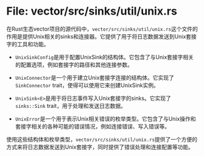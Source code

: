# File: vector/src/sinks/util/unix.rs

在Rust生态vector项目的源代码中，`vector/src/sinks/util/unix.rs`这个文件的作用是提供Unix相关的sinks和连接器。它提供了用于将日志数据发送到Unix套接字的工具和功能。

- `UnixSinkConfig`是用于配置UnixSink的结构体。它包含了与Unix套接字相关的配置选项，例如套接字的路径和其他连接参数。

- `UnixConnector`是一个用于建立Unix套接字连接的结构体。它实现了`SinkConnector` trait，使得可以使用它来创建UnixSink实例。

- `UnixSink<E>`是用于将日志事件写入Unix套接字的sinks。它实现了`sinks::Sink` trait，用于处理和发送日志数据。

- `UnixError`是一个用于表示Unix相关错误的枚举类型。它包含了与Unix操作和套接字相关的各种可能的错误情况，例如连接错误、写入错误等。

使用这些结构体和枚举类型，`vector/src/sinks/util/unix.rs`提供了一个方便的方式来将日志数据发送到Unix套接字，同时提供了错误处理和连接配置等功能。

